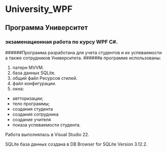 # University_WPF
## Программа Университет 
### экзаменационная работа по курсу WPF C#.
######Программа разработана для учета студентов и их успеваемости а также сотрудников Университета.
######в программе использованы:
1.  патерн MVVM.
2.  база данных SQLite.
3.  общий файл Ресурсов стилей.
4.  файл конфигурации.
5.  окна:
  - автторизации;
  - тело программы;
  - создания студента
  - создания сотрудника
  - создание учителя
  - показа успеваемости студента.

Работа выполнялась в Visual Studio 22.

SQLite база данных создана в DB Browser for SQLite Version 3.12.2.
